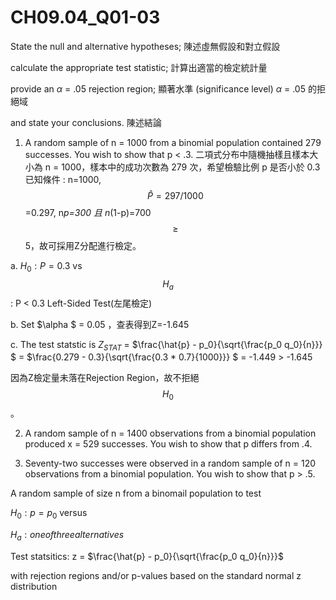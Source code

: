 # CH09.04_Q01-03 #

State the null and alternative hypotheses; 陳述虛無假設和對立假設

calculate the appropriate test statistic; 計算出適當的檢定統計量

provide an $\alpha$ = .05 rejection region; 顯著水準 (significance level) $\alpha$ = .05 的拒絕域

and state your conclusions. 陳述結論

1. A random sample of n = 1000 from a binomial population contained 279 successes.
You wish to show that p < .3. 二項式分布中隨機抽樣且樣本大小為 n = 1000，樣本中的成功次數為 279 次，希望檢驗比例 p 是否小於 0.3 
已知條件 : n=1000, $$\hat{P} =297/1000 $$=0.297, n*p=300 且 n*(1-p)=700 $$\ge $$ 5，故可採用Z分配進行檢定。

a. $H_0 : P = 0.3$ vs $$H_a$$ : P < 0.3 Left-Sided Test(左尾檢定) 

b. Set $\alpha $ = 0.05 ，查表得到Z=-1.645 

c. The test statstic is $Z_{STAT}$ = $\frac{\hat{p} - p_0}{\sqrt{\frac{p_0 q_0}{n}}} $ = $\frac{0.279 - 0.3}{\sqrt{\frac{0.3 * 0.7}{1000}}} $ = -1.449 > -1.645     

因為Z檢定量未落在Rejection Region，故不拒絕 $$H_{0} $$ 。   











2. A random sample of n = 1400 observations from a binomial population produced x = 529 successes.
You wish to show that p differs from .4.

3. Seventy-two successes were observed in a random sample of n = 120 observations from a binomial population.
You wish to show that p > .5.





A random sample of size n from a binomail population to test

$H_0: p = p_0$ versus

$H_a: one of three alternatives$

Test statsitics: z = $\frac{\hat{p} - p_0}{\sqrt{\frac{p_0 q_0}{n}}}$

with rejection regions and/or p-values based on the standard normal z distribution

